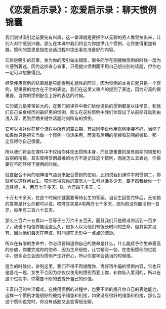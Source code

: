 # 《恋爱启示录》：恋爱启示录：聊天惯例锦囊

我们说过吸引之前要先有兴趣，这一堂课就是要把你从无聊的男人堆里拉出来，让别人对你感到兴趣，那么在本课中我们将会为你提供几个惯例，让你变得更加有趣，惯例的意思是指在谈话过程中提出事先准备好的内容。

它将是吸引的前奏，会为你的吸引做出铺垫，很多同学在刚接触惯例的时候一度为它感到着迷，因为这样省心省事，只用提出惯例而不用自己想出别的话题，但你也一定可以想象得到。

经常使用惯例的结果就是只能得到礼貌性的回应，因为惯例的本身它就只是一个惯例，更重要的地方在于你的表达，我们在这里又重点的提到了表达，因为它真的很重要，当你的惯例配合上好的表达的时候。

它的威力是非常巨大的，在我们的课件中我们给你提供的惯例都是以往学员，和我们自己亲身经历的最好用的惯例，那么在这些惯例中我们体现出了从前期互动到由浅入深，再到后期关键性话题时刻所有的惯例。

它可以填补你在整个流程中所有的空白期，有些同学说他用惯例衔接不好，当然了如果你只是把它当做一个惯例一句话来用，而没有后期的衔接和前期的铺垫，那一定显得你自己很傻。

所以我们将会在课件中不仅给你体现出惯例本身，而且更重要的是有前期的铺垫和后期的衔接，其实使用惯例最难的地方不是记住这个惯例，而是怎么去表达，你需要在不同环境下使用的时候。

就要配合不同的眼神语气语调来配合惯例的使用，比如说我们课件中的惯例二，你就可以这样问女生，哎你觉得凭你的直觉人一生可以活多少天，要不然我给你一个选择吧，A。两万七千多天，B。六万四千多天，C。

十万七千多天，在这个时候你就需要等待女生的答案，当女生回答完毕后，无论她的答案是什么你都可以说，哎呀其实是A啦两万七千多天，因为假设你能活到一百岁，每年有三百六十五天。

那么三百六十五乘以一百等于三万六千五百天，而且我们只是假设你活到一百岁了，我也不相信你能活这么久，很多人以为他们有很长时间的生命，但其实并没有，因为他们每天在奔波，时间却在无形中一点点的流逝。

所以在有限的生命中，你必须要知道你自己的使命是什么，什么能赋予你生命最高的价值，你要完成你的使命，因为生命很短，让它精彩一些，在使用惯例的过程中，很多女生会因为惯例产生好奇心，所以你要学会适当的时候推。

适当的时候拉，讲到这里，我们不得不再提醒你，再好再牛逼的惯例内容，它也只是昙花一现，女生不会因为你仅仅使用的惯例而爱上你，和你坠入爱河的，所以在这个过程中，你需要不断的去提升自己的价值。

丰富自己的生活模式，在使用惯例的过程中，也要不断的提升你自己的表达能力，这样一个惯例才能很好的被给予铺垫和衔接，如果没有很好的铺垫和衔接，那么当这个惯例说完时，你没有话题又会变得很无聊。

